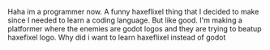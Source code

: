 
Haha im a programmer now.
A funny haxeflixel thing that I decided to make since I needed to learn a coding language. But like good.
I'm making a platformer where the enemies are godot logos and they are trying to beatup haxefixel logo.
Why did i want to learn haxeflixel instead of godot
